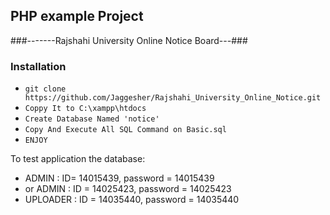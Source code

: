 ## PHP example Project ##

###-------Rajshahi University Online Notice Board---###

### Installation ###
* `git clone https://github.com/Jaggesher/Rajshahi_University_Online_Notice.git`
* `Coppy It to C:\xampp\htdocs`
* `Create Database Named 'notice'`
* `Copy And Execute All SQL Command on Basic.sql`
* `ENJOY`

To test application the database:
* ADMIN : ID= 14015439, password = 14015439
* or ADMIN : ID = 14025423, password = 14025423
* UPLOADER : ID = 14035440, password = 14035440